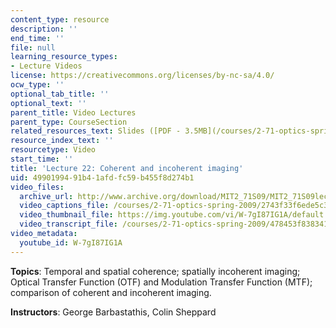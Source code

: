 ```yaml
---
content_type: resource
description: ''
end_time: ''
file: null
learning_resource_types:
- Lecture Videos
license: https://creativecommons.org/licenses/by-nc-sa/4.0/
ocw_type: ''
optional_tab_title: ''
optional_text: ''
parent_title: Video Lectures
parent_type: CourseSection
related_resources_text: Slides ([PDF - 3.5MB](/courses/2-71-optics-spring-2009/resources/mit2_71s09_lec22))
resource_index_text: ''
resourcetype: Video
start_time: ''
title: 'Lecture 22: Coherent and incoherent imaging'
uid: 49901994-91b4-1afd-fc59-b455f8d274b1
video_files:
  archive_url: http://www.archive.org/download/MIT2_71S09/MIT2_71S09lec22_300k.mp4
  video_captions_file: /courses/2-71-optics-spring-2009/2743f33f6ede5c3d81021f6a82bafe05_W-7gI87IG1A.vtt
  video_thumbnail_file: https://img.youtube.com/vi/W-7gI87IG1A/default.jpg
  video_transcript_file: /courses/2-71-optics-spring-2009/478453f8383413aa710193f750a85ec0_W-7gI87IG1A.pdf
video_metadata:
  youtube_id: W-7gI87IG1A
---
```


**Topics**: Temporal and spatial coherence; spatially incoherent imaging; Optical Transfer Function (OTF) and Modulation Transfer Function (MTF); comparison of coherent and incoherent imaging.

**Instructors**: George Barbastathis, Colin Sheppard

